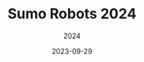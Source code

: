 ---
title: Sumo Robots 2024
date: 2023-09-29
subtitle: 2024
link: https://msmcs-robotics.github.io/blog/post/sumo_robot_competition_2024/
image: https://encrypted-tbn0.gstatic.com/images?q=tbn:ANd9GcQvRPy1mWtrh3UTPg5noui1lP-i4x1KieiWHw&usqp=CAU
---